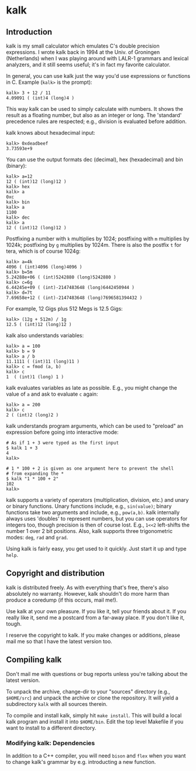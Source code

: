 # kalk

## Introduction

kalk is my small calculator which emulates C's double precision expressions. I
wrote kalk back in 1994 at the Univ. of Groningen (Netherlands) when I was
playing around with LALR-1 grammars and lexical analyzers, and it still seems
useful; it's in fact my favorite calculator.

In general, you can use kalk just the way you'd use
expressions or functions in C. Example (`kalk>` is the prompt):

    kalk> 3 + 12 / 11
	4.09091 ( (int)4 (long)4 )

This way kalk can be used to simply calculate with numbers. It
shows the result as a floating number, but also as an integer or
long. The 'standard' precedence rules are respected; e.g.,
division is evaluated before addition.

kalk knows about hexadecimal input:

    kalk> 0xdeadbeef
	3.73593e+9

You can use the output formats dec (decimal), hex (hexadecimal) and
bin (binary):

    kalk> a=12
	12 ( (int)12 (long)12 )
	kalk> hex
	kalk> a
	0xc
	kalk> bin
	kalk> a
	1100
	kalk> dec
	kalk> a
	12 ( (int)12 (long)12 )

Postfixing a number with `k` multiplies by 1024; postfixing with `m`
multiplies by 1024k; postfixing by `g` multiplies by 1024m. 
There is also the postfix `t` for tera, which is of course 1024g:

    kalk> a=4k
    4096 ( (int)4096 (long)4096 )
    kalk> b=5m
    5.24288e+06 ( (int)5242880 (long)5242880 )
    kalk> c=6g
    6.44245e+09 ( (int)-2147483648 (long)6442450944 )
    kalk> d=7t
    7.69658e+12 ( (int)-2147483648 (long)7696581394432 )

For example, 12 Gigs plus 512 Megs is 12.5 Gigs:

    kalk> (12g + 512m) / 1g
    12.5 ( (int)12 (long)12 )

kalk also understands variables:

	kalk> a = 100
	kalk> b = 9
	kalk> a / b
	11.1111 ( (int)11 (long)11 )
	kalk> c = fmod (a, b)
	kalk> c
	1  ( (int)1 (long) 1 )

kalk evaluates variables as late as possible. E.g., you might
change the value of `a` and ask to evaluate `c` again:

    kalk> a = 200
	kalk> c
	2 ( (int)2 (long)2 )

kalk understands program arguments, which can be used to "preload" an
expression before going into interactive mode:

    # As if 1 + 3 were typed as the first input
    $ kalk 1 + 3
    4
    kalk>
    
    # 1 * 100 + 2 is given as one argument here to prevent the shell
    # from expanding the *
    $ kalk "1 * 100 + 2"
    102
    kalk>

kalk supports a variety of operators (multiplication, division, etc.) and
unary or binary functions. Unary functions include, e.g., `sin(value)`;
binary functions take two arguments and include, e.g., `pow(a,b)`. kalk
internally always uses 'doubles' to represent numbers, but you can use
operators for integers too, though precision is then of course lost. E.g.,
`1<<2` left-shifts the number 1 over 2 bit positions. Also, kalk
supports three trigonometric modes: `deg`, `rad` and `grad`.

Using kalk is fairly easy, you get used to it quickly. Just start it up
and type `help`.


## Copyright and distribution

kalk is distributed freely. As with everything that's free,
there's also absolutely no warranty. However, kalk shouldn't do
more harm than produce a coredump (if this occurs, mail me!).

Use kalk at your own pleasure. If you like it, tell your friends about it.
If you really like it, send me a postcard from a far-away place. If you
don't like it, tough.

I reserve the copyright to kalk. If you make changes or additions, please
mail me so that I have the latest version too.


## Compiling kalk

Don't mail me with questions or bug reports unless you're talking about
the latest version.

To unpack the archive, change-dir to your "sources" directory (e.g.,
`$HOME/src`) and unpack the archive or clone the repository. It will yield a
subdirectory `kalk` with all sources therein.

To compile and install kalk, simply hit `make install`. This will
build a local kalk program and install it into
`$HOME/bin`. Edit the top level Makefile if you want to install
to a different directory.

### Modifying kalk: Dependencies

In addition to a C++ compiler, you will need `bison` and `flex` when you
want to change kalk's grammar by e.g. introducting a new function.
